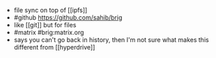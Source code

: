 - file sync on top of [[ipfs]]
- #github https://github.com/sahib/brig
- like [[git]] but for files
- #matrix #brig:matrix.org
- says you can't go back in history, then I'm not sure what makes this different from [[hyperdrive]]
